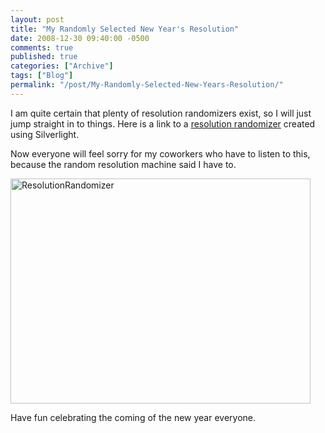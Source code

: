 ```yaml
---
layout: post
title: "My Randomly Selected New Year's Resolution"
date: 2008-12-30 09:40:00 -0500
comments: true
published: true
categories: ["Archive"]
tags: ["Blog"]
permalink: "/post/My-Randomly-Selected-New-Years-Resolution/"
---
```

<!-- more -->



<p>I am quite certain that plenty of resolution randomizers exist, so I will just jump straight in to things. Here is a link to a <a href="http://resolutionrandomizer.pop.us/ecard.aspx" target="_blank">resolution randomizer</a> created using Silverlight.</p>
<p>Now everyone will feel sorry for my coworkers who have to listen to this, because the random resolution machine said I have to.</p>
<p><a href="/files/media/image/WindowsLiveWriter/MyRandomlySelectedNewYearsResolution_8750/ResolutionRandomizer_2.jpg"><img style="border-top-width: 0px; border-left-width: 0px; border-bottom-width: 0px; border-right-width: 0px" src="http://brendan.enrick.com/files/media/image/WindowsLiveWriter/MyRandomlySelectedNewYearsResolution_8750/ResolutionRandomizer_thumb.jpg" border="0" alt="ResolutionRandomizer" width="480" height="360" /></a></p>
<p>Have fun celebrating the coming of the new year everyone.</p>
